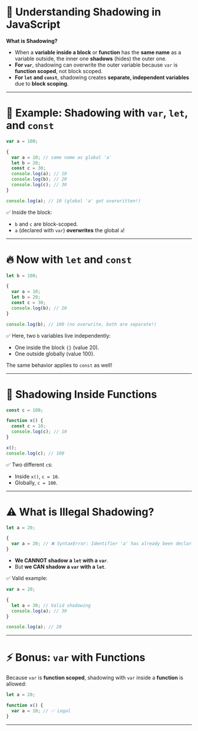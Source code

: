 # 🌟 Understanding **Shadowing** in JavaScript

**What is Shadowing?**
- When a **variable inside a block** or **function** has the **same name** as a variable outside, the inner one **shadows** (hides) the outer one.
- **For `var`**, shadowing can overwrite the outer variable because `var` is **function scoped**, not block scoped.
- **For `let` and `const`**, shadowing creates **separate, independent variables** due to **block scoping**.

---

# 🧠 Example: Shadowing with `var`, `let`, and `const`

```javascript
var a = 100;

{
  var a = 10; // same name as global 'a'
  let b = 20;
  const c = 30;
  console.log(a); // 10
  console.log(b); // 20
  console.log(c); // 30
}

console.log(a); // 10 (global 'a' got overwritten!)
```

✅ Inside the block:
- `b` and `c` are block-scoped.
- `a` (declared with `var`) **overwrites** the global `a`!

---

# 🔥 Now with `let` and `const`

```javascript
let b = 100;

{
  var a = 10;
  let b = 20;
  const c = 30;
  console.log(b); // 20
}

console.log(b); // 100 (no overwrite, both are separate!)
```

✅ Here, two `b` variables live independently:
- One inside the block `{}` (value 20).
- One outside globally (value 100).

The same behavior applies to `const` as well!

---

# 🚀 Shadowing Inside Functions

```javascript
const c = 100;

function x() {
  const c = 10;
  console.log(c); // 10
}

x();
console.log(c); // 100
```

✅ Two different `c`s:
- Inside `x()`, `c = 10`.
- Globally, `c = 100`.

---

# ⚠️ What is **Illegal Shadowing**?

```javascript
let a = 20;

{
  var a = 20; // ❌ SyntaxError: Identifier 'a' has already been declared
}
```

- **We CANNOT shadow a `let` with a `var`**.
- But **we CAN shadow a `var` with a `let`**.

✅ Valid example:

```javascript
var a = 20;

{
  let a = 30; // Valid shadowing
  console.log(a); // 30
}

console.log(a); // 20
```

---

# ⚡ Bonus: `var` with Functions

Because `var` is **function scoped**, shadowing with `var` inside a **function** is allowed:

```javascript
let a = 20;

function x() {
  var a = 10; // ✅ Legal
}
```

---

